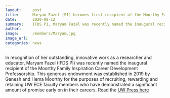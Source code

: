 ```yaml
---
layout:     post
title:      Maryam Fazel (PI) becomes first recipient of the Moorthy Family Inspiration Career Development Professorship
date:       2020-08-12
summary:    IFDS PI, Maryam Fazel was recently named the inaugural recipient of the Moorthy Family Inspiration Career Development Professorship. 
author:     
image:      /members/Maryam.jpg
image_url:  
categories: news
---
```


In recognition of her outstanding, innovative work as a researcher and educator, Maryam Fazel (IFDS PI) was recently named the inaugural recipient of the Moorthy Family Inspiration Career Development Professorship. This generous endowment was established in 2019 by Ganesh and Hema Moorthy for the purposes of recruiting, rewarding and retaining UW ECE faculty members who have demonstrated a significant amount of promise early on in their careers. Read the [UW Press here](https://www.ece.uw.edu/spotlight/2020moorthyprofessorship/)